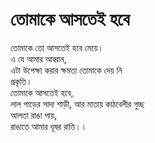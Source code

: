 # তোমাকে আসতেই হবে

তোমাকে তো আসতেই হবে মেয়ে।  
এ যে আমার আহ্বান,  
এটা উপেক্ষা করার ক্ষমতা তোমাকে দেয় নি  
প্রকৃতি।  
তোমাকে আসতেই হবে,  
লাল পাড়ের সাদা শাড়ী, আর মাতায় কাঠবেলীর গুচ্ছ  
আলতা রাঙা পায়,  
রাঙাতে আমার ধূষর রাতি।।

